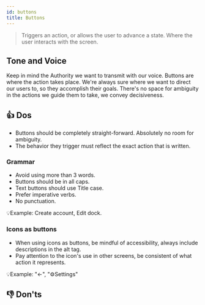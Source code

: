 ```yaml
---
id: buttons
title: Buttons
---
```


> Triggers an action, or allows the user to advance a state. Where the user interacts with the screen.   

## Tone and Voice
Keep in mind the Authority we want to transmit with our voice. Buttons are where the action takes place. We're always sure where we want to direct our users to, so they accomplish their goals. There's no space for ambiguity in the actions we guide them to take, we convey decisiveness.   

## 👍 Dos

- Buttons should be completely straight-forward. Absolutely no room for ambiguity.
- The behavior they trigger must reflect the exact action that is written.


### Grammar

- Avoid using more than 3 words.        
- Buttons should be in all caps.        
- Text buttons should use Title case.  
- Prefer imperative verbs.       
- No punctuation.        

💡Example: Create account, Edit dock. 

### Icons as buttons
- When using icons as buttons, be mindful of accessibility, always include descriptions in the alt tag.    
- Pay attention to the icon's use in other screens, be consistent of what action it represents.    

💡Example:  "←", "⚙️Settings"

## 👎 Don'ts

